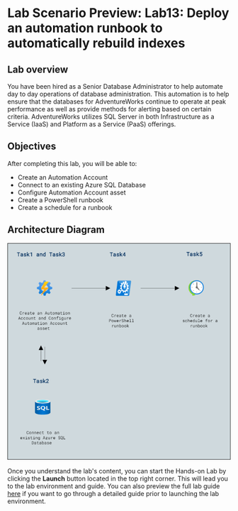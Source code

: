 # Lab Scenario Preview: Lab13: Deploy an automation runbook to automatically rebuild indexes

## Lab overview

You have been hired as a Senior Database Administrator to help automate day to day operations of database administration. This automation is to help ensure that the databases for AdventureWorks continue to operate at peak performance as well as provide methods for alerting based on certain criteria. AdventureWorks utilizes SQL Server in both Infrastructure as a Service (IaaS) and Platform as a Service (PaaS) offerings.

## Objectives

After completing this lab, you will be able to:

- Create an Automation Account
- Connect to an existing Azure SQL Database
- Configure Automation Account asset
- Create a PowerShell runbook
- Create a schedule for a runbook

## Architecture Diagram

![](./images/preview13.png)

Once you understand the lab's content, you can start the Hands-on Lab by clicking the **Launch** button located in the top right corner. This will lead you to the lab environment and guide. You can also preview the full lab guide [here](https://experience.cloudlabs.ai/#/labguidepreview/f5a9b8ea-a7fb-4c8b-b6f3-a151461a9e29) if you want to go through a detailed guide prior to launching the lab environment. 
